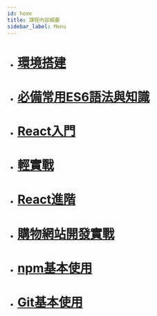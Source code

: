 ```yaml
---
id: home
title: 課程內容綱要
sidebar_label: Menu
---
```


- # [環境搭建](./CreateProject)
- # [必備常用ES6語法與知識](./ES6)
- # [React入門]()
- # [輕實戰]()
- # [React進階]()
- # [購物網站開發實戰]()
- # [npm基本使用](./doc.md)
- # [Git基本使用]()